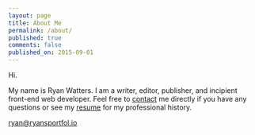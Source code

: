 ```yaml
---
layout: page
title: About Me
permalink: /about/
published: true
comments: false
published_on: 2015-09-01
---
```


Hi. 

My name is Ryan Watters. I am a writer, editor, publisher, and incipient front-end web developer. Feel free to [contact](/contact) me directly if you have any questions or see my [resume](/resume) for my professional history.

<a href="mailto:ryan@ryansportfol.io" id="myemail">ryan@ryansportfol.io</a>